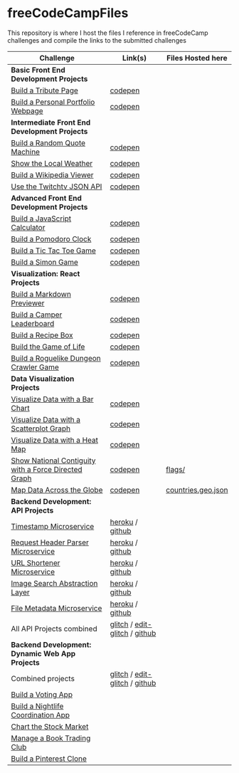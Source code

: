 # freeCodeCampFiles
This repository is where I host the files I reference in freeCodeCamp challenges and compile the links to the submitted challenges

Challenge | Link(s) | Files Hosted here
---|---|---
**Basic Front End Development Projects**||
[Build a Tribute Page](https://www.freecodecamp.com/challenges/build-a-tribute-page) | [codepen](http://codepen.io/sebusch/full/dGaaGX/) |
[Build a Personal Portfolio Webpage](https://www.freecodecamp.com/challenges/build-a-personal-portfolio-webpage) | [codepen](http://codepen.io/sebusch/full/YwxpVg/) |
**Intermediate Front End Development Projects**||
[Build a Random Quote Machine](https://www.freecodecamp.com/challenges/build-a-random-quote-machine) | [codepen](http://codepen.io/sebusch/full/JGzYMM/) |
[Show the Local Weather](https://www.freecodecamp.com/challenges/show-the-local-weather) | [codepen](http://codepen.io/sebusch/full/PZLZgp/) |
[Build a Wikipedia Viewer](https://www.freecodecamp.com/challenges/build-a-wikipedia-viewer) | [codepen](http://codepen.io/sebusch/full/yewPey/) |
[Use the Twitchtv JSON API](https://www.freecodecamp.com/challenges/use-the-twitchtv-json-api) | [codepen](http://codepen.io/sebusch/full/GoeQQM/) |
**Advanced Front End Development Projects**||
[Build a JavaScript Calculator](https://www.freecodecamp.com/challenges/build-a-javascript-calculator) | [codepen](http://codepen.io/sebusch/full/YwMgMv/) |
[Build a Pomodoro Clock](https://www.freecodecamp.com/challenges/build-a-pomodoro-clock) | [codepen](http://codepen.io/sebusch/full/BjeRWp/) |
[Build a Tic Tac Toe Game](https://www.freecodecamp.com/challenges/build-a-tic-tac-toe-game) | [codepen](http://codepen.io/sebusch/full/OROjoo/) |
[Build a Simon Game](https://www.freecodecamp.com/challenges/build-a-simon-game) | [codepen](http://codepen.io/sebusch/full/vXpQBb/) |
**Visualization: React Projects**||
[Build a Markdown Previewer](https://www.freecodecamp.com/challenges/build-a-markdown-previewer) | [codepen](http://codepen.io/sebusch/full/XjkJwJ/) | 
[Build a Camper Leaderboard](https://www.freecodecamp.com/challenges/build-a-camper-leaderboard) | [codepen](http://codepen.io/sebusch/full/ZpALdR/) |
[Build a Recipe Box](https://www.freecodecamp.com/challenges/build-a-recipe-box) | [codepen](http://codepen.io/sebusch/full/mAXwJo/) |
[Build the Game of Life](https://www.freecodecamp.com/challenges/build-the-game-of-life) | [codepen](http://codepen.io/sebusch/full/jrxodX/) |
[Build a Roguelike Dungeon Crawler Game](https://www.freecodecamp.com/challenges/build-a-roguelike-dungeon-crawler-game) | [codepen](http://codepen.io/sebusch/full/bwQpKE/) |
**Data Visualization Projects**||
[Visualize Data with a Bar Chart](https://www.freecodecamp.com/challenges/visualize-data-with-a-bar-chart) | [codepen](http://codepen.io/sebusch/full/rrQorb/) |
[Visualize Data with a Scatterplot Graph](https://www.freecodecamp.com/challenges/visualize-data-with-a-scatterplot-graph) | [codepen](http://codepen.io/sebusch/full/gwkywm/) |
[Visualize Data with a Heat Map](https://www.freecodecamp.com/challenges/visualize-data-with-a-heat-map) | [codepen](http://codepen.io/sebusch/full/KgJVLE) |
[Show National Contiguity with a Force Directed Graph](https://www.freecodecamp.com/challenges/show-national-contiguity-with-a-force-directed-graph) | [codepen](http://codepen.io/sebusch/full/KgJrbX/) | [flags/](./flags/)
[Map Data Across the Globe](https://www.freecodecamp.com/challenges/map-data-across-the-globe) | [codepen](http://codepen.io/sebusch/full/LRvRRq/) | [countries.geo.json](./countries.geo.json)
**Backend Development: API Projects**||
[Timestamp Microservice](https://www.freecodecamp.com/challenges/timestamp-microservice) | [heroku](https://sebusch-timestamp-api.herokuapp.com/) / [github](https://github.com/sebusch/timestamp-api) |
[Request Header Parser Microservice](https://www.freecodecamp.com/challenges/request-header-parser-microservice) | [heroku](https://sebusch-request-header-parser.herokuapp.com/) / [github](https://github.com/sebusch/request-header-parser) |
[URL Shortener Microservice](https://www.freecodecamp.com/challenges/url-shortener-microservice) | [heroku](https://sebusch-url.herokuapp.com/) / [github](https://github.com/sebusch/url-shortener) |
[Image Search Abstraction Layer](https://www.freecodecamp.com/challenges/image-search-abstraction-layer) | [heroku](https://sebusch-img-sal.herokuapp.com/) / [github](https://github.com/sebusch/img-sal) |
[File Metadata Microservice](https://www.freecodecamp.com/challenges/file-metadata-microservice) | [heroku](https://sebusch-file-meta.herokuapp.com/) / [github](https://github.com/sebusch/file-meta) |
All API Projects combined | [glitch](https://seb-api.glitch.me/) / [edit-glitch](https://glitch.com/edit/#!/seb-api) / [github](https://github.com/sebusch/fcc-api/tree/glitch) |
**Backend Development: Dynamic Web App Projects**||
Combined projects | [glitch](https://seb-webapps.glitch.me/) / [edit-glitch](https://glitch.com/edit/#!/seb-webapps) / [github](https://github.com/sebusch/fcc-webApps/tree/glitch)|
[Build a Voting App](https://www.freecodecamp.com/challenges/build-a-voting-app) ||
[Build a Nightlife Coordination App](https://www.freecodecamp.com/challenges/build-a-nightlife-coordination-app) ||
[Chart the Stock Market](https://www.freecodecamp.com/challenges/chart-the-stock-market) ||
[Manage a Book Trading Club](https://www.freecodecamp.com/challenges/manage-a-book-trading-club) ||
[Build a Pinterest Clone](https://www.freecodecamp.com/challenges/build-a-pinterest-clone) ||
